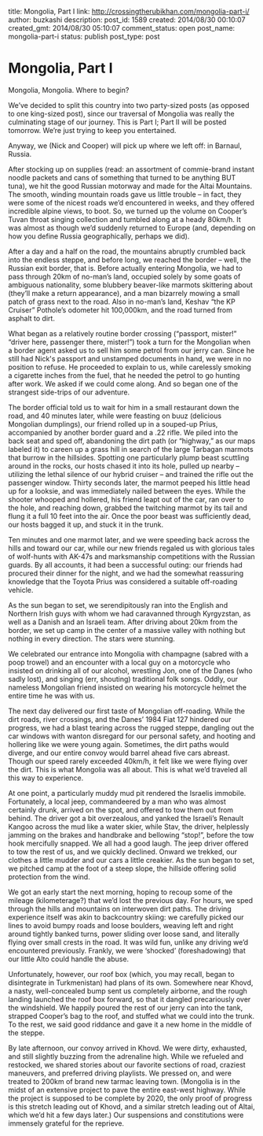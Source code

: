 title: Mongolia, Part I
link: http://crossingtherubikhan.com/mongolia-part-i/
author: buzkashi
description: 
post_id: 1589
created: 2014/08/30 00:10:07
created_gmt: 2014/08/30 05:10:07
comment_status: open
post_name: mongolia-part-i
status: publish
post_type: post

# Mongolia, Part I

<p>Mongolia, Mongolia. Where to begin?</p>
<p>We’ve decided to split this country into two party-sized posts (as opposed to one king-sized post), since our traversal of Mongolia was really the culminating stage of our journey. This is Part I; Part II will be posted tomorrow. We’re just trying to keep you entertained.</p>
<p>Anyway, we (Nick and Cooper) will pick up where we left off: in Barnaul, Russia. </p>
<p>After stocking up on supplies (read: an assortment of commie-brand instant noodle packets and cans of something that turned to be anything BUT tuna), we hit the good Russian motorway and made for the Altai Mountains. The smooth, winding mountain roads gave us little trouble – in fact, they were some of the nicest roads we’d encountered in weeks, and they offered incredible alpine views, to boot. So, we turned up the volume on Cooper’s Tuvan throat singing collection and tumbled along at a heady 80km/h. It was almost as though we’d suddenly returned to Europe (and, depending on how you define Russia geographically, perhaps we did).  </p>
<p>After a day and a half on the road, the mountains abruptly crumbled back into the endless steppe, and before long, we reached the border – well, the Russian exit border, that is. Before actually entering Mongolia, we had to pass through 20km of no-man’s land, occupied solely by some goats of ambiguous nationality, some blubbery beaver-like marmots skittering about (they’ll make a return appearance), and a man bizarrely mowing a small patch of grass next to the road. Also in no-man’s land, Keshav “the KP Cruiser” Pothole’s odometer hit 100,000km, and the road turned from asphalt to dirt.</p>
<p>What began as a relatively routine border crossing (“passport, mister!” “driver here, passenger there, mister!”) took a turn for the Mongolian when a border agent asked us to sell him some petrol from our jerry can. Since he still had Nick's passport and unstamped documents in hand, we were in no position to refuse. He proceeded to explain to us, while carelessly smoking a cigarette inches from the fuel, that he needed the petrol to go hunting after work. We asked if we could come along. And so began one of the strangest side-trips of our adventure. </p>
<p>The border official told us to wait for him in a small restaurant down the road, and 40 minutes later, while were feasting on buuz (delicious Mongolian dumplings), our friend rolled up in a souped-up Prius, accompanied by another border guard and a .22 rifle. We piled into the back seat and sped off, abandoning the dirt path (or “highway,” as our maps labeled it) to careen up a grass hill in search of the large Tarbagan marmots that burrow in the hillsides. Spotting one particularly plump beast scuttling around in the rocks, our hosts chased it into its hole, pulled up nearby – utilizing the lethal silence of our hybrid cruiser – and trained the rifle out the passenger window. Thirty seconds later, the marmot peeped his little head up for a looksie, and was immediately nailed between the eyes. While the shooter whooped and hollered, his friend leapt out of the car, ran over to the hole, and reaching down, grabbed the twitching marmot by its tail and flung it a full 10 feet into the air. Once the poor beast was sufficiently dead, our hosts bagged it up, and stuck it in the trunk.</p>
<p>Ten minutes and one marmot later, and we were speeding back across the hills and toward our car, while our new friends regaled us with glorious tales of wolf-hunts with AK-47s and marksmanship competitions with the Russian guards. By all accounts, it had been a successful outing: our friends had procured their dinner for the night, and we had the somewhat reassuring knowledge that the Toyota Prius was considered a suitable off-roading vehicle. </p>
<p>As the sun began to set, we serendipitously ran into the English and Northern Irish guys with whom we had caravanned through Kyrgyzstan, as well as a Danish and an Israeli team. After driving about 20km from the border, we set up camp in the center of a massive valley with nothing but nothing in every direction. The stars were stunning.</p>
<p>We celebrated our entrance into Mongolia with champagne (sabred with a poop trowel) and an encounter with a local guy on a motorcycle who insisted on drinking all of our alcohol, wrestling Jon, one of the Danes (who sadly lost), and singing (err, shouting) traditional folk songs. Oddly, our nameless Mongolian friend insisted on wearing his motorcycle helmet the entire time he was with us. </p>
<p>The next day delivered our first taste of Mongolian off-roading. While the dirt roads, river crossings, and the Danes’ 1984 Fiat 127 hindered our progress, we had a blast tearing across the rugged steppe, dangling out the car windows with wanton disregard for our personal safety, and hooting and hollering like we were young again. Sometimes, the dirt paths would diverge, and our entire convoy would barrel ahead five cars abreast. Though our speed rarely exceeded 40km/h, it felt like we were flying over the dirt. This is what Mongolia was all about. This is what we’d traveled all this way to experience.</p>
<p>At one point, a particularly muddy mud pit rendered the Israelis immobile. Fortunately, a local jeep, commandeered by a man who was almost certainly drunk, arrived on the spot, and offered to tow them out from behind. The driver got a bit overzealous, and yanked the Israeli’s Renault Kangoo across the mud like a water skier, while Stav, the driver, helplessly jamming on the brakes and handbrake and bellowing “stop!”, before the tow hook mercifully snapped. We all had a good laugh. The jeep driver offered to tow the rest of us, and we quickly declined. Onward we trekked, our clothes a little mudder and our cars a little creakier. As the sun began to set, we pitched camp at the foot of a steep slope, the hillside offering solid protection from the wind.</p>
<p>We got an early start the next morning, hoping to recoup some of the mileage (kilometerage?) that we’d lost the previous day. For hours, we sped through the hills and mountains on interwoven dirt paths. The driving experience itself was akin to backcountry skiing: we carefully picked our lines to avoid bumpy roads and loose boulders, weaving left and right around tightly banked turns, power sliding over loose sand, and literally flying over small crests in the road. It was wild fun, unlike any driving we’d encountered previously. Frankly, we were ‘shocked’ (foreshadowing) that our little Alto could handle the abuse.  </p>
<p>Unfortunately, however, our roof box (which, you may recall, began to disintegrate in Turkmenistan) had plans of its own. Somewhere near Khovd, a nasty, well-concealed bump sent us completely airborne, and the rough landing launched the roof box forward, so that it dangled precariously over the windshield. We happily poured the rest of our jerry can into the tank, strapped Cooper’s bag to the roof, and stuffed what we could into the trunk. To the rest, we said good riddance and gave it a new home in the middle of the steppe.</p>
<p>By late afternoon, our convoy arrived in Khovd. We were dirty, exhausted, and still slightly buzzing from the adrenaline high. While we refueled and restocked, we shared stories about our favorite sections of road, craziest maneuvers, and preferred driving playlists. We pressed on, and were treated to 200km of brand new tarmac leaving town. (Mongolia is in the midst of an extensive project to pave the entire east-west highway. While the project is supposed to be complete by 2020, the only proof of progress is this stretch leading out of Khovd, and a similar stretch leading out of Altai, which we’d hit a few days later.) Our suspensions and constitutions were immensely grateful for the reprieve.</p>